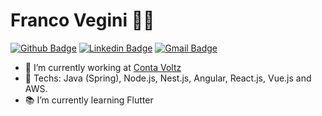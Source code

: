 # Franco Vegini :man_technologist:

[![Github Badge](https://img.shields.io/badge/-Github-000?style=flat-square&logo=Github&logoColor=white&link=https://github.com/francovegini)](https://github.com/francovegini)
[![Linkedin Badge](https://img.shields.io/badge/-LinkedIn-blue?style=flat-square&logo=Linkedin&logoColor=white&link=https://www.linkedin.com/in/franco-vegini/)](https://www.linkedin.com/in/franco-vegini/)
[![Gmail Badge](https://img.shields.io/badge/-Gmail-c14438?style=flat-square&logo=Gmail&logoColor=white&link=mailto:francovegini@gmail.com)](mailto:francovegini@gmail.com)

- 💼 I’m currently working at [Conta Voltz](https://github.com/ContaVoltz)
- 🔭 Techs: Java (Spring), Node.js, Nest.js, Angular, React.js, Vue.js and AWS.
- 📚 I’m currently learning Flutter



